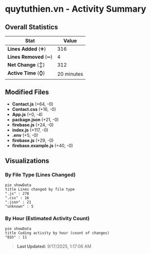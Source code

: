 # quytuthien.vn - Activity Summary 

## Overall Statistics

| Stat                   | Value                                                             |
| ---------------------- | ----------------------------------------------------------------- |
| **Lines Added** (➕)   | 316                                          |
| **Lines Removed** (➖) | 4                                        |
| **Net Change** (↕)    | 312                |
| **Active Time** (⌚)   | 20 minutes |


## Modified Files
- **Contact.js** (+64, -0)
- **Contact.css** (+16, -0)
- **App.js** (+0, -4)
- **package.json** (+21, -0)
- **firebase.js** (+24, -0)
- **index.js** (+117, -0)
- **.env** (+5, -0)
- **firebase.js** (+29, -0)
- **firebase.example.js** (+40, -0)

## Visualizations

### By File Type (Lines Changed)

```mermaid
pie showData
title Lines changed by file type
".js" : 278
".css" : 16
".json" : 21
"unknown" : 5
```

### By Hour (Estimated Activity Count)

```mermaid
pie showData
title Coding activity by hour (count of changes)
"01h" : 11
```


> **Last Updated:** 9/17/2025, 1:17:06 AM